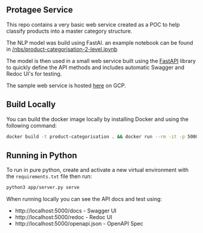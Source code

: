 ## Protagee Service

This repo contains a very basic web service created as a POC to help classify products into a master category structure.

The NLP model was build using FastAI. an example notebook can be found in [/nbs/product-categorisation-2-level.ipynb](/nbs/product-categorisation-2-level.ipynb)

The model is then used in a small web service built using the  [FastAPI](https://fastapi.tiangolo.com/ ) library to quickly define the API methods and includes automatic Swagger and Redoc UI's for testing.

The sample web service is hosted [here](https://protagee-uw5pq4m64a-ts.a.run.app/docs) on GCP.

## Build Locally

You can build the docker image locally by installing Docker and using the following command:

```bash
docker build -t product-categorisation . && docker run --rm -it -p 5000:5000 product-categorisation
```

## Running in Python

To run in pure python, create and activate a new virtual environment with the `requirements.txt` file then run:

```bash
python3 app/server.py serve
```

When running locally you can see the API docs and test using:

 * http://localhost:5000/docs  - Swagger UI
 * http://localhost:5000/redoc  - Redoc UI
 * http://localhost:5000/openapi.json - OpenAPI Spec
